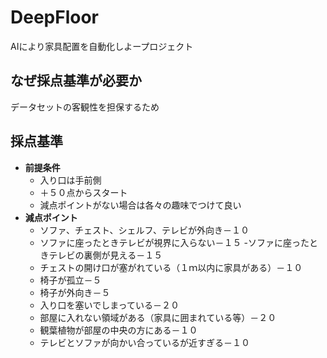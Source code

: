 # DeepFloor  
AIにより家具配置を自動化しよープロジェクト  

## なぜ採点基準が必要か  
データセットの客観性を担保するため  
## 採点基準  
- **前提条件**  
    - 入り口は手前側  
    - ＋５０点からスタート 
    - 減点ポイントがない場合は各々の趣味でつけて良い  
- **減点ポイント**  
    - ソファ、チェスト、シェルフ、テレビが外向き－１０  
    - ソファに座ったときテレビが視界に入らない－１５ 
    -ソファに座ったときテレビの裏側が見える－１５ 
    - チェストの開け口が塞がれている（１ｍ以内に家具がある）－１０  
    - 椅子が孤立－５  
    - 椅子が外向き－５  
    - 入り口を塞いでしまっている－２０  
    - 部屋に入れない領域がある（家具に囲まれている等）－２０    
    - 観葉植物が部屋の中央の方にある－１０  
    - テレビとソファが向かい合っているが近すぎる－１０  